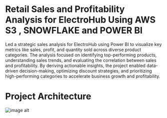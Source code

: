 # Retail Sales and Profitability Analysis for ElectroHub Using AWS S3 , SNOWFLAKE and POWER BI

Led a strategic sales analysis for ElectroHub using Power BI to visualize key metrics like sales, profit, and quantity sold across diverse product categories. The analysis focused on identifying top-performing products, understanding sales trends, and evaluating the correlation between sales and profitability. By deriving actionable insights, the project enabled data-driven decision-making, optimizing discount strategies, and prioritizing high-performing categories to accelerate business growth and profitability.

# Project Architecture

![image alt ]()
